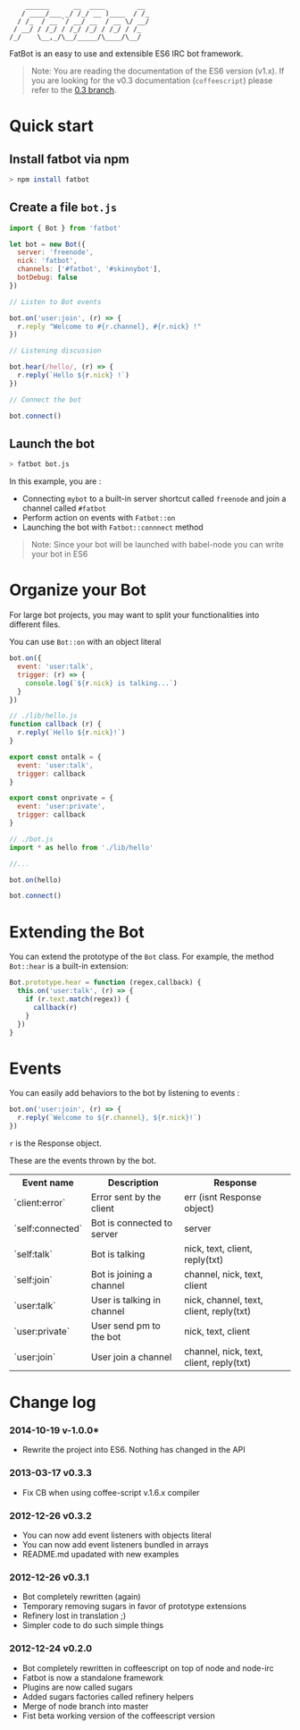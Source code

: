 ```ascii
    ______      __  ____        __
   / ____/___ _/ /_/ __ )____  / /_
  / /_  / __ `/ __/ __  / __ \/ __/
 / __/ / /_/ / /_/ /_/ / /_/ / /_  
/_/    \__,_/\__/_____/\____/\__/  
```

FatBot is an easy to use and extensible ES6 IRC bot framework.

> Note: You are reading the documentation of the ES6 version (v1.x). If you are looking for the v0.3 documentation (`coffeescript`) please refer to the [0.3 branch](https://github.com/rayfranco/fatbot/tree/0.3).

Quick start
===========

## Install fatbot via npm

```bash
> npm install fatbot
```

## Create a file `bot.js`

```javascript
import { Bot } from 'fatbot'

let bot = new Bot({
  server: 'freenode',
  nick: 'fatbot',
  channels: ['#fatbot', '#skinnybot'],
  botDebug: false
})

// Listen to Bot events

bot.on('user:join', (r) => {
  r.reply "Welcome to #{r.channel}, #{r.nick} !"
})

// Listening discussion

bot.hear(/hello/, (r) => {
  r.reply(`Hello ${r.nick} !`)
})

// Connect the bot

bot.connect()
```

## Launch the bot

```bash
> fatbot bot.js
```

In this example, you are :

* Connecting `mybot` to a built-in server shortcut called `freenode` and join a channel called `#fatbot`
* Perform action on events with `Fatbot::on`
* Launching the bot with `Fatbot::connnect` method

> Note: Since your bot will be launched with babel-node you can write your bot in ES6

Organize your Bot
=================

For large bot projects, you may want to split your functionalities into different files.

You can use `Bot::on` with an object literal

```javascript
bot.on({
  event: 'user:talk',
  trigger: (r) => {
    console.log(`${r.nick} is talking...`)
  }
})
```

```javascript
// ./lib/hello.js
function callback (r) {
  r.reply(`Hello ${r.nick}!`)
}

export const ontalk = {
  event: 'user:talk',
  trigger: callback
}

export const onprivate = {
  event: 'user:private',
  trigger: callback
}
```

```javascript
// ./bot.js
import * as hello from './lib/hello'

//...

bot.on(hello)

bot.connect()
```

Extending the Bot
=================

You can extend the prototype of the `Bot` class. For example, the method `Bot::hear` is a built-in extension:

```javascript
Bot.prototype.hear = function (regex,callback) {
  this.on('user:talk', (r) => {
    if (r.text.match(regex)) {
      callback(r)
    }
  })
}
```

Events
======

You can easily add behaviors to the bot by listening to events :

```javascript
bot.on('user:join', (r) => {
  r.reply(`Welcome to ${r.channel}, ${r.nick}!`)
})
```

`r` is the Response object.

These are the events thrown by the bot.

<table>
	<tr>
		<th>Event name</th>
		<th>Description</th>
		<th>Response</th>
	</tr>
  <tr>
    <td> `client:error` </td>
    <td>Error sent by the client</td>
    <td>err (isnt Response object)</td>
  </tr>
	<tr>
		<td> `self:connected` </td>
		<td>Bot is connected to server</td>
		<td>server</td>
	</tr>
	<tr>
		<td> `self:talk` </td>
		<td>Bot is talking</td>
		<td>nick, text, client, reply(txt)</td>
	</tr>
	<tr>
		<td> `self:join` </td>
		<td>Bot is joining a channel</td>
		<td>channel, nick, text, client</td>
	</tr>
	<tr>
		<td> `user:talk` </td>
		<td>User is talking in channel</td>
		<td>nick, channel, text, client, reply(txt)</td>
	</tr>
	<tr>
		<td> `user:private` </td>
		<td>User send pm to the bot</td>
		<td>nick, text, client</td>
	</tr>
	<tr>
		<td> `user:join` </td>
		<td>User join a channel</td>
		<td>channel, nick, text, client, reply(txt)</td>
	</tr>
</table>

Change log
==========

### 2014-10-19 **v-1.0.0*** ###
* Rewrite the project into ES6. Nothing has changed in the API

### 2013-03-17 **v0.3.3** ###
* Fix CB when using coffee-script v.1.6.x compiler

### 2012-12-26 **v0.3.2** ###

* You can now add event listeners with objects literal
* You can now add event listeners bundled in arrays
* README.md upadated with new examples

### 2012-12-26 **v0.3.1** ###

* Bot completely rewritten (again)
* Temporary removing sugars in favor of prototype extensions
* Refinery lost in translation ;)
* Simpler code to do such simple things

### 2012-12-24 **v0.2.0** ###

* Bot completely rewritten in coffeescript on top of node and node-irc
* Fatbot is now a standalone framework
* Plugins are now called sugars
* Added sugars factories called refinery helpers
* Merge of node branch into master
* Fist beta working version of the coffeescript version
